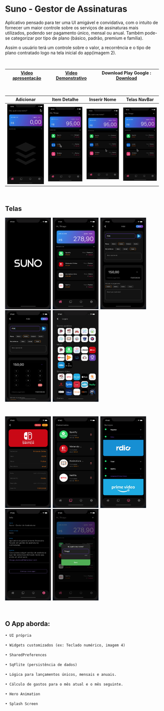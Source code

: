 # Suno - Gestor de Assinaturas
 
Aplicativo pensado para ter uma UI amigável e convidativa, com o intuito de fornecer um maior controle sobre os serviços de assinaturas mais utilizados,
podendo ser pagamento único, mensal ou anual. Também pode-se categorizar por tipo de plano (básico, padrão, premium e família).

Assim o usuário terá um controle sobre o valor, a recorrência e o tipo de plano contratado logo na tela inicial do app(imagem 2).

 <br>
 
 |[Video apresentação](https://youtu.be/KplxbhvhmD8)|[Video Demonstrativo](https://youtu.be/W5Opl8kqHBI)| Download Play Google : [Download](https://play.google.com/store/apps/details?id=com.dantas.thiago.suno)|
 |:-:|:-:|:-:|

 
 <br>
 
<div align="left"> 
 
 |Adicionar|Item Detalhe|Inserir Nome|Telas NavBar|
 |:-:|:-:|:-:|:-:|
 |![Gif 1](suno/prints/gif_1.gif)|![Gif 1](suno/prints/gif_4.gif)|![Gif 1](suno/prints/gif_2.gif)|![Gif 1](suno/prints/gif_3.gif)|



</div>
<br>

 ## Telas

<div align="left"> 
 
 <img  width="150" height="300" src="suno/prints/print_0.png"><span style="padding-left:2px"></span>
 <img  width="150" height="300" src="suno/prints/print_1.png"><span style="padding-left:2px"></span>
 <img  width="150" height="300" src="suno/prints/print_2.png"><span style="padding-left:2px"></span>
 <img  width="150" height="300" src="suno/prints/print_3.png"><span style="padding-left:2px"></span>
 <img  width="150" height="300" src="suno/prints/print_4.png"><span style="padding-left:2px"></span>
 
</div>

<br>
 
<div align="left">
 
 
 <img  width="150" height="300" src="suno/prints/print_5.png"><span style="padding-left:2px"></span> 
 <img  width="150" height="300" src="suno/prints/print_6.png"><span style="padding-left:2px"></span>
 <img  width="150" height="300" src="suno/prints/print_7.png"><span style="padding-left:2px"></span>
 <img  width="150" height="300" src="suno/prints/print_8.png"><span style="padding-left:2px"></span>
 <img  width="150" height="300" src="suno/prints/print_9.png"><span style="padding-left:2px"></span>
 
</div>

<br>

 ## O App aborda:

    • UI própria
  
    • Widgets customizados (ex: Teclado numérico, imagem 4)
    
    • SharedPreferences
  
    • SqFlite (persistência de dados)
  
    • Lógica para lançamentos únicos, mensais e anuais.
    
    • Cálculo de gastos para o mês atual e o mês seguinte.
    
    • Hero Animation
    
    • Splash Screen
    
    
